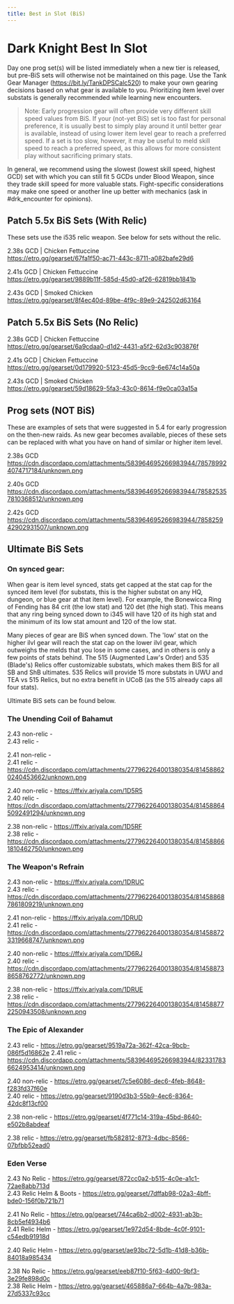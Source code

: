 ```yaml
---
title: Best in Slot (BiS)
---
```

# Dark Knight Best In Slot

Day one prog set(s) will be listed immediately when a new tier is released, but pre-BiS sets will otherwise not be maintained on this page. Use the Tank Gear Manager (<https://bit.ly/TankDPSCalc520>) to make your own gearing decisions based on what gear is available to you. Prioritizing item level over substats is generally recommended while learning new encounters.

> Note: Early progression gear will often provide very different skill speed values from BiS. If your (not-yet BiS) set is too fast for personal preference, it is usually best to simply play around it until better gear is available, instead of using lower item level gear to reach a preferred speed. If a set is too slow, however, it may be useful to meld skill speed to reach a preferred speed, as this allows for more consistent play without sacrificing primary stats.
 
In general, we recommend using the slowest (lowest skill speed, highest GCD) set with which you can still fit 5 GCDs under Blood Weapon, since they trade skill speed for more valuable stats. Fight-specific considerations may make one speed or another line up better with mechanics (ask in #drk_encounter for opinions).
 
## Patch 5.5x BiS Sets (With Relic)
These sets use the i535 relic weapon. See below for sets without the relic.
 
2.38s GCD | Chicken Fettuccine
<br><https://etro.gg/gearset/67fa1f50-ac71-443c-8711-a082bafe29d6>

2.41s GCD | Chicken Fettuccine
<br><https://etro.gg/gearset/9889b11f-585d-45d0-af26-62819bb1841b>

2.43s GCD | Smoked Chicken
<br><https://etro.gg/gearset/8f4ec40d-89be-4f9c-89e9-242502d63164>
 
## Patch 5.5x BiS Sets (No Relic)

2.38s GCD | Chicken Fettuccine
<br><https://etro.gg/gearset/6a9cdaa0-d1d2-4431-a5f2-62d3c903876f>

2.41s GCD | Chicken Fettuccine
<br><https://etro.gg/gearset/0d179920-5123-45d5-9cc9-6e674c14a50a>

2.43s GCD | Smoked Chicken
<br><https://etro.gg/gearset/59d18629-5fa3-43c0-8614-f9e0ca03a15a>
 
## Prog sets (NOT BiS)
These are examples of sets that were suggested in 5.4 for early progression on the then-new raids. As new gear becomes available, pieces of these sets can be replaced with what you have on hand of similar or higher item level.

2.38s GCD
<br><https://cdn.discordapp.com/attachments/583964695266983944/785789924074717184/unknown.png>

2.40s GCD
<br><https://cdn.discordapp.com/attachments/583964695266983944/785825357810368512/unknown.png>

2.42s GCD
<br><https://cdn.discordapp.com/attachments/583964695266983944/785825942902931507/unknown.png>

## Ultimate BiS Sets

### On synced gear:

When gear is item level synced, stats get capped at the stat cap for the synced item level (for substats, this is the higher substat on any HQ, dungeon, or blue gear at that item level). For example, the Bonewicca Ring of Fending has 84 crit (the low stat) and 120 det (the high stat). This means that any ring being synced down to i345 will have 120 of its high stat and the minimum of its low stat amount and 120 of the low stat.

Many pieces of gear are BiS when synced down. The 'low' stat on the higher ilvl gear will reach the stat cap on the lower ilvl gear, which outweighs the melds that you lose in some cases, and in others is only a few points of stats behind. The 515 (Augmented Law's Order) and 535 (Blade's) Relics offer customizable substats, which makes them BiS for all SB and ShB ultimates. 535 Relics will provide 15 more substats in UWU and TEA vs 515 Relics, but no extra benefit in UCoB (as the 515 already caps all four stats).
 
Ultimate BiS sets can be found below.

### The Unending Coil of Bahamut

2.43 non-relic - [](https://ffxiv.ariyala.com/1E0RZ)  
2.43 relic - [](https://cdn.discordapp.com/attachments/277962264001380354/814588601471729724/unknown.png)

2.41 non-relic - [](https://ffxiv.ariyala.com/1D5R1)  
2.41 relic - <https://cdn.discordapp.com/attachments/277962264001380354/814588620240453662/unknown.png>

2.40 non-relic - <https://ffxiv.ariyala.com/1D5R5>  
2.40 relic - <https://cdn.discordapp.com/attachments/277962264001380354/814588645092491294/unknown.png>

2.38 non-relic - <https://ffxiv.ariyala.com/1D5RF>  
2.38 relic - <https://cdn.discordapp.com/attachments/277962264001380354/814588661810462750/unknown.png>

### The Weapon's Refrain

2.43 non-relic - <https://ffxiv.ariyala.com/1DRUC>  
2.43 relic - <https://cdn.discordapp.com/attachments/277962264001380354/814588687861809219/unknown.png>

2.41 non-relic - <https://ffxiv.ariyala.com/1DRUD>  
2.41 relic - <https://cdn.discordapp.com/attachments/277962264001380354/814588723319668747/unknown.png>

2.40 non-relic - <https://ffxiv.ariyala.com/1D6RJ>  
2.40 relic - <https://cdn.discordapp.com/attachments/277962264001380354/814588738658762772/unknown.png>

2.38 non-relic - <https://ffxiv.ariyala.com/1DRUE>  
2.38 relic - <https://cdn.discordapp.com/attachments/277962264001380354/814588772250943508/unknown.png>

### The Epic of Alexander


2.43 relic - <https://etro.gg/gearset/9519a72a-362f-42ca-9bcb-086f5d16862e>	
2.41 relic - <https://cdn.discordapp.com/attachments/583964695266983944/823317836624953414/unknown.png>

2.40 non-relic - <https://etro.gg/gearset/7c5e6086-dec6-4feb-8648-f283fd37f60e>  
2.40 relic - <https://etro.gg/gearset/9190d3b3-55b9-4ec6-8364-42dc8f13cf00>

2.38 non-relic - <https://etro.gg/gearset/4f771c14-319a-45bd-8640-e502b8abdeaf>  
	 		2.38 relic - <https://etro.gg/gearset/fb582812-87f3-4dbc-8566-07bfbb52ead0>

### Eden Verse

2.43 No Relic - <https://etro.gg/gearset/872cc0a2-b515-4c0e-a1c1-72ae8abb713d>  
2.43 Relic Helm & Boots - <https://etro.gg/gearset/7dffab98-02a3-4bff-bde0-156f0b721b71>	

2.41 No Relic - <https://etro.gg/gearset/744ca6b2-d002-4931-ab3b-8cb5ef4934b6>  
2.41 Relic Helm - <https://etro.gg/gearset/1e972d54-8bde-4c0f-9101-c54edb91918d>			

2.40 Relic Helm - <https://etro.gg/gearset/ae93bc72-5d1b-41d8-b36b-84018a985434>			

2.38 No Relic - <https://etro.gg/gearset/eeb87f10-5f63-4d00-9bf3-3e29fe898d0c>  
2.38 Relic Helm - <https://etro.gg/gearset/465886a7-664b-4a7b-983a-27d5337c93cc>			